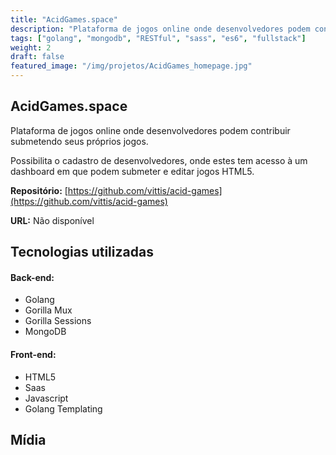 ```yaml
---
title: "AcidGames.space"
description: "Plataforma de jogos online onde desenvolvedores podem contribuir submetendo jogos HTML5."
tags: ["golang", "mongodb", "RESTful", "sass", "es6", "fullstack"]
weight: 2
draft: false
featured_image: "/img/projetos/AcidGames_homepage.jpg"
---
```


## AcidGames.space

Plataforma de jogos online onde desenvolvedores podem contribuir submetendo seus próprios jogos.

Possibilita o cadastro de desenvolvedores, onde estes tem acesso à um dashboard em que podem submeter e editar jogos HTML5.

**Repositório:** [https://github.com/vittis/acid-games](https://github.com/vittis/acid-games)

**URL:** Não disponível


## Tecnologias utilizadas
<h4>Back-end:</h4>

* Golang
* Gorilla Mux
* Gorilla Sessions
* MongoDB

<h4>Front-end:</h4>

* HTML5
* Saas
* Javascript
* Golang Templating

## Mídia

